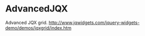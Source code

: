 AdvancedJQX
===========

Advanced JQX grid. 
http://www.jqwidgets.com/jquery-widgets-demo/demos/jqxgrid/index.htm
